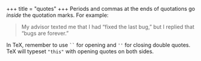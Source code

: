 +++
title = "quotes"
+++
Periods and commas at the ends of quotations go *inside* the quotation marks.
For example:

> My advisor texted me that I had “fixed the last bug,” but I replied that “bugs are forever.”

In TeX, remember to use <code>``</code> for opening and `''` for closing double quotes.
TeX will typeset `"this"` with opening quotes on both sides.
